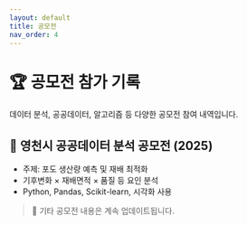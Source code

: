 ```yaml
---
layout: default
title: 공모전
nav_order: 4
---
```


# 🏆 공모전 참가 기록

데이터 분석, 공공데이터, 알고리즘 등 다양한 공모전 참여 내역입니다.

## 🍇 영천시 공공데이터 분석 공모전 (2025)

- 주제: 포도 생산량 예측 및 재배 최적화
- 기후변화 × 재배면적 × 품질 등 요인 분석
- Python, Pandas, Scikit-learn, 시각화 사용

> 📝 기타 공모전 내용은 계속 업데이트됩니다.
